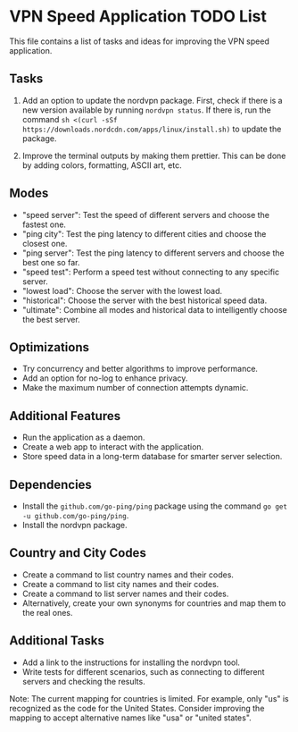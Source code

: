 # VPN Speed Application TODO List

This file contains a list of tasks and ideas for improving the VPN speed application.

## Tasks

1. Add an option to update the nordvpn package. First, check if there is a new version available by running `nordvpn status`. If there is, run the command `sh <(curl -sSf https://downloads.nordcdn.com/apps/linux/install.sh)` to update the package.

2. Improve the terminal outputs by making them prettier. This can be done by adding colors, formatting, ASCII art, etc.

## Modes

- "speed server": Test the speed of different servers and choose the fastest one.
- "ping city": Test the ping latency to different cities and choose the closest one.
- "ping server": Test the ping latency to different servers and choose the best one so far.
- "speed test": Perform a speed test without connecting to any specific server.
- "lowest load": Choose the server with the lowest load.
- "historical": Choose the server with the best historical speed data.
- "ultimate": Combine all modes and historical data to intelligently choose the best server.

## Optimizations

- Try concurrency and better algorithms to improve performance.
- Add an option for no-log to enhance privacy.
- Make the maximum number of connection attempts dynamic.

## Additional Features

- Run the application as a daemon.
- Create a web app to interact with the application.
- Store speed data in a long-term database for smarter server selection.

## Dependencies

- Install the `github.com/go-ping/ping` package using the command `go get -u github.com/go-ping/ping`.
- Install the nordvpn package.

## Country and City Codes

- Create a command to list country names and their codes.
- Create a command to list city names and their codes.
- Create a command to list server names and their codes.
- Alternatively, create your own synonyms for countries and map them to the real ones.

## Additional Tasks

- Add a link to the instructions for installing the nordvpn tool.
- Write tests for different scenarios, such as connecting to different servers and checking the results.

Note: The current mapping for countries is limited. For example, only "us" is recognized as the code for the United States. Consider improving the mapping to accept alternative names like "usa" or "united states".
